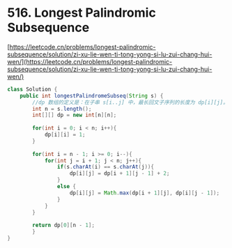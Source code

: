 # 516. Longest Palindromic Subsequence

[https://leetcode.cn/problems/longest-palindromic-subsequence/solution/zi-xu-lie-wen-ti-tong-yong-si-lu-zui-chang-hui-wen/](https://leetcode.cn/problems/longest-palindromic-subsequence/solution/zi-xu-lie-wen-ti-tong-yong-si-lu-zui-chang-hui-wen/)

```java
class Solution {
    public int longestPalindromeSubseq(String s) {
        //dp 数组的定义是：在子串 s[i..j] 中，最长回文子序列的长度为 dp[i][j]。
        int n = s.length();
        int[][] dp = new int[n][n];
        
        for(int i = 0; i < n; i++){
            dp[i][i] = 1;
        }
        
        for(int i = n - 1; i >= 0; i--){
            for(int j = i + 1; j < n; j++){
                if(s.charAt(i) == s.charAt(j)){
                    dp[i][j] = dp[i + 1][j - 1] + 2;
                }
                else {
                    dp[i][j] = Math.max(dp[i + 1][j], dp[i][j - 1]);
                }
            }
        }
        
        return dp[0][n - 1];    
        }
}
```
